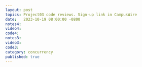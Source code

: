 ```yaml
---
layout: post
topics: Project03 code reviews. Sign-up link in CampusWire
date:   2023-10-19 08:00:00 -0800
notes4: 
video4: 
code4: 
notes3: 
video3: 
code3: 
category: concurrency
published: true
---
```

